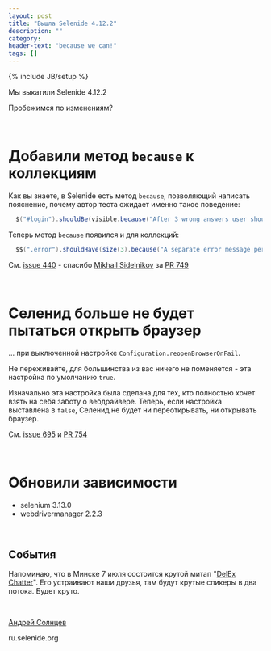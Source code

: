 ```yaml
---
layout: post
title: "Вышла Selenide 4.12.2"
description: ""
category:
header-text: "because we can!"
tags: []
---
```

{% include JB/setup %}

Мы выкатили Selenide 4.12.2

Пробежимся по изменениям?

<br>

# Добавили метод `because` к коллекциям 

Как вы знаете, в Selenide есть метод `because`, позволяющий написать пояснение, почему автор теста ожидает именно такое поведение:

```java
  $("#login").shouldBe(visible.because("After 3 wrong answers user should be logged out"));
```

Теперь метод `because` появился и для коллекций:

```java
  $$(".error").shouldHave(size(3).because("A separate error message per wrong answer"));
```

См. [issue 440](https://github.com/selenide/selenide/issues/440) - спасибо [Mikhail Sidelnikov](https://github.com/sidelnikovmike) за [PR 749](https://github.com/selenide/selenide/pull/749)

<br>

# Селенид больше не будет пытаться открыть браузер

... при выключенной настройке `Configuration.reopenBrowserOnFail`. 

Не переживайте, для большинства из вас ничего не поменяется - эта настройка по умолчанию `true`.

Изначально эта настройка была сделана для тех, кто полностью хочет взять на себя заботу о вебдрайвере.
Теперь, если настройка выставлена в `false`, Селенид не будет ни переоткрывать, ни открывать браузер.  

См. [issue 695](https://github.com/selenide/selenide/issues/695) и [PR 754](https://github.com/selenide/selenide/pull/754)

<br>

# Обновили зависимости 

* selenium 3.13.0
* webdrivermanager 2.2.3

<br>

## События

Напоминаю, что в Минске 7 июля состоится крутой митап "[DelEx Chatter](https://www.eventsme.by/e/delex-chatter-3258476929)". 
Его устраивают наши друзья, там будут крутые спикеры в два потока. Будет круто. 

<br>

[Андрей Солнцев](http://asolntsev.github.io/)

ru.selenide.org
